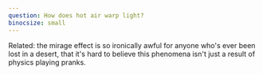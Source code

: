 ```yaml
---
question: How does hot air warp light?
binocsize: small
---
```


Related: the mirage effect is so ironically awful for anyone who's ever been lost in a desert, that it's hard to believe this phenomena isn't just a result of physics playing pranks.
